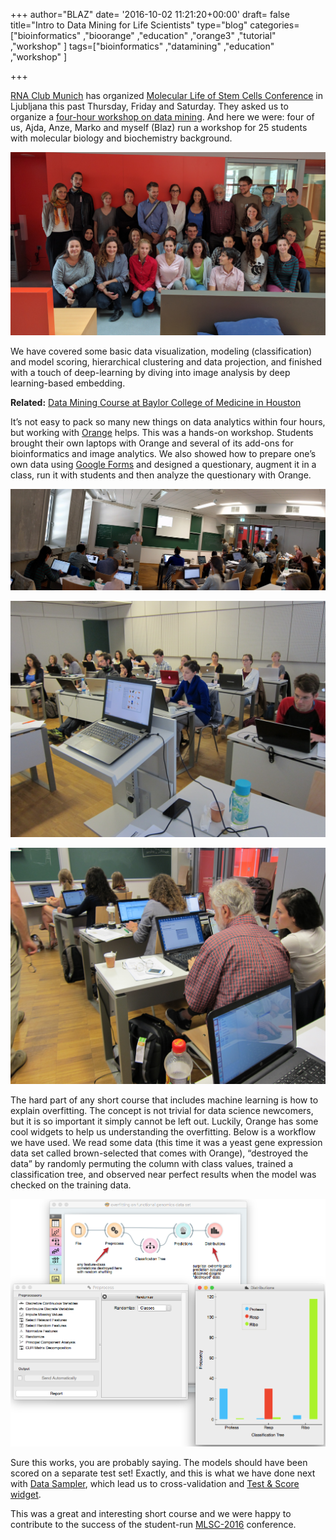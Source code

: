 +++
author="BLAZ"
date= '2016-10-02 11:21:20+00:00'
draft= false
title="Intro to Data Mining for Life Scientists"
type="blog"
categories=["bioinformatics" ,"bioorange" ,"education" ,"orange3" ,"tutorial" ,"workshop"  ]
tags=["bioinformatics" ,"datamining" ,"education" ,"workshop" ]

+++

[RNA Club Munich](http://www.helmholtz-muenchen.de/rna-club/index.html) has organized [Molecular Life of Stem Cells Conference](https://www.stemcells2016.org) in Ljubljana this past Thursday, Friday and Saturday. They asked us to organize a [four-hour workshop on data mining](https://www.stemcells2016.org/program/workshops/2-introduction-to-data-mining/index.html). And here we were: four of us, Ajda, Anze, Marko and myself (Blaz) run a workshop for 25 students with molecular biology and biochemistry background.

![](/images/2016/10/IMG_20160929_133840.jpg)

We have covered some basic data visualization, modeling (classification) and model scoring, hierarchical clustering and data projection, and finished with a touch of deep-learning by diving into image analysis by deep learning-based embedding.


**Related:** [Data Mining Course at Baylor College of Medicine in Houston](/blog/2016/09/15/data-mining-in-houston-2/)


It’s not easy to pack so many new things on data analytics within four hours, but working with [Orange](http://orange.biolab.si) helps. This was a hands-on workshop. Students brought their own laptops with Orange and several of its add-ons for bioinformatics and image analytics. We also showed how to prepare one’s own data using [Google Forms](https://www.google.com/forms/about/) and designed a questionary, augment it in a class, run it with students and then analyze the questionary with Orange.

![](/images/2016/10/PANO_20160929_113352.jpg)

![](/images/2016/10/IMG_0355.jpg)

![](/images/2016/10/IMG_0353.jpg)

The hard part of any short course that includes machine learning is how to explain overfitting. The concept is not trivial for data science newcomers, but it is so important it simply cannot be left out. Luckily, Orange has some cool widgets to help us understanding the overfitting. Below is a workflow we have used. We read some data (this time it was a yeast gene expression data set called brown-selected that comes with Orange), “destroyed the data” by randomly permuting the column with class values, trained a classification tree, and observed near perfect results when the model was checked on the training data.

![](/images/2016/10/yeast-overfitting-distributions.png)

Sure this works, you are probably saying. The models should have been scored on a separate test set! Exactly, and this is what we have done next with [Data Sampler](http://docs.orange.biolab.si/3/visual-programming/widgets/data/datasampler.html), which lead us to cross-validation and [Test & Score widget](http://docs.orange.biolab.si/3/visual-programming/widgets/evaluation/testlearners.html).

This was a great and interesting short course and we were happy to contribute to the success of the student-run [MLSC-2016](https://www.stemcells2016.org) conference.
